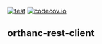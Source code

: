 [![test](https://github.com/Ch00k/orthanc-rest-client/workflows/tests/badge.svg)](https://github.com/Ch00k/orthanc-rest-client/actions)
[![codecov.io](https://codecov.io/gh/Ch00k/orthanc-rest-client/branch/master/graphs/badge.svg)](https://codecov.io/github/Ch00k/orthanc-rest-client)

orthanc-rest-client
-------------------
